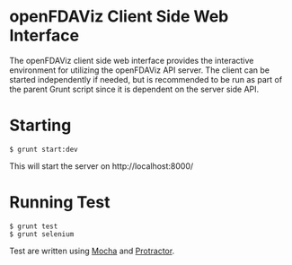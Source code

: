 # openFDAViz Client Side Web Interface

The openFDAViz client side web interface provides the interactive environment for utilizing the openFDAViz API server. The client can be started independently if needed, but is recommended to be run as part of the parent Grunt script since it is dependent on the server side API.

# Starting
```
$ grunt start:dev
```

This will start the server on http://localhost:8000/

# Running Test
```
$ grunt test
$ grunt selenium
```

Test are written using [Mocha](http://mochajs.org/) and [Protractor](http://angular.github.io/protractor/#/).
